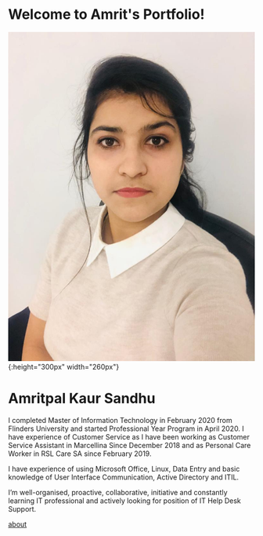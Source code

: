 # Welcome to Amrit's Portfolio!

![](Images/WhatsApp%20Image%202020-11-29%20at%205.15.08%20PM.jpeg){:height="300px" width="260px"} 
# Amritpal Kaur Sandhu

I completed Master of Information Technology in February 2020 from Flinders University and started Professional Year Program in April 2020. I have experience of Customer Service as I have been working as Customer Service Assistant in Marcellina Since December 2018 and as Personal Care Worker in RSL Care SA since February 2019. 

I have experience of using Microsoft Office, Linux, Data Entry and basic knowledge of User Interface Communication, Active Directory and ITIL.

I’m well-organised, proactive, collaborative, initiative and constantly learning IT professional and actively looking for position of IT Help Desk Support.


[about](wiki/home)





